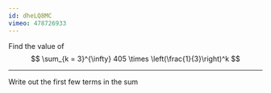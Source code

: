 ```yaml
---
id: dheLQ8MC
vimeo: 478726933
---
```


Find the value of
$$
\sum_{k = 3}^{\infty} 405 \times \left(\frac{1}{3}\right)^k
$$

---

Write out the first few terms in the sum
